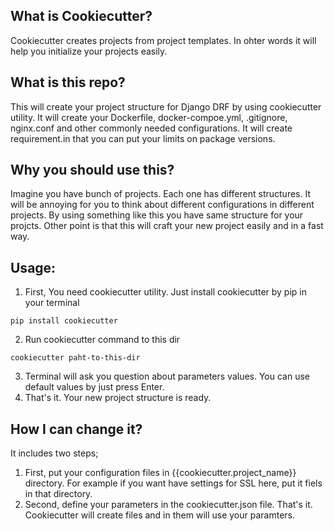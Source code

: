 ## What is Cookiecutter?
Cookiecutter creates projects from project templates. In ohter words it will help you initialize your projects easily.


## What is this repo?
This will create your project structure for Django DRF by using cookiecutter utility. It will create your Dockerfile, docker-compoe.yml, .gitignore, nginx.conf and other commonly needed configurations. It will create requirement.in that you can put your limits on package versions.


## Why you should use this?
Imagine you have bunch of projects. Each one has different structures. It will be annoying for you to think about different configurations in different projects. By using something like this you have same structure for your projcts.
Other point is that this will craft your new project easily and in a fast way.


## Usage:
1. First, You need cookiecutter utility. Just install cookiecutter by pip in your terminal
 ```
 pip install cookiecutter
 ```
2. Run cookiecutter command to this dir
```
cookiecutter paht-to-this-dir
```
3. Terminal will ask you question about parameters values. You can use default values by just press Enter.
4. That's it. Your new project structure is ready.

## How I can change it?
It includes two steps;
1. First, put your configuration files in {{cookiecutter.project_name}} directory. For example if you want have settings for SSL here, put it fiels in that directory.
2. Second, define your parameters in the cookiecutter.json file.
That's it. Cookiecutter will create files and in them will use your paramters.
